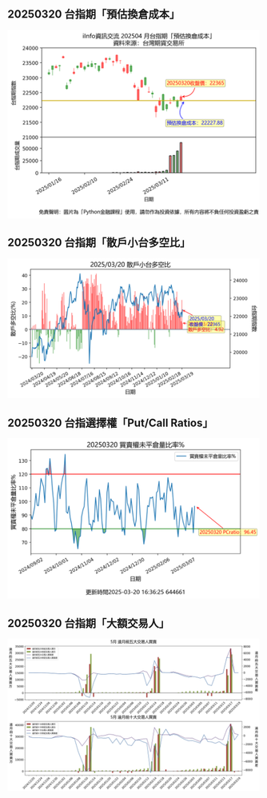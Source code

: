 ## 20250320 台指期「預估換倉成本」
![](images/txfcost.png)

## 20250320 台指期「散戶小台多空比」
![](images/bbiri.png)

## 20250320 台指選擇權「Put/Call Ratios」
![](images/pcratio.png)

## 20250320 台指期「大額交易人」
![](images/blocktrade.png)

